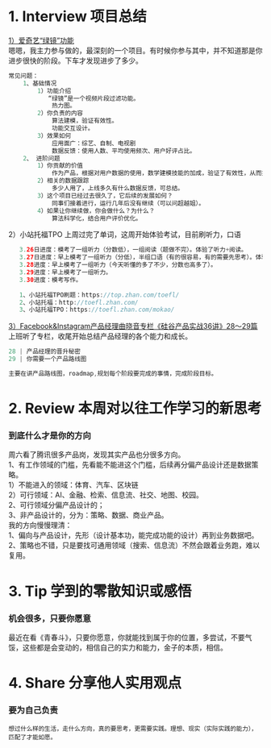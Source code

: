 # 1. Interview 项目总结
[1）爱奇艺“绿镜”功能](https://baike.baidu.com/item/%E7%BB%BF%E9%95%9C/14444927?fr=aladdin)</br>
嗯嗯，我主力参与做的，最深刻的一个项目。有时候你参与其中，并不知道那是你进步很快的阶段。下车才发现进步了多少。</br>
```Java
常见问题：
    1、基础情况
        1）功能介绍
           “绿镜”是一个视频片段过滤功能。
            热力图。
        2）你负责的内容
            算法建模，验证有效性。
            功能交互设计。
        3）效果如何 
            应用面广：综艺、自制、电视剧
            数据反馈：使用人数、平均使用频次、用户好评占比。
    2、 进阶问题
        1）你贡献的价值 
            作为产品，根据对用户数据的使用，数学建模技能的加成，验证了有效性，从而推动进展。
        2）相关的数据跟踪
            多少人用了，上线多久有什么数据反馈，可总结。 
        3）这个项目已经过去很久了，它后续的发展如何？ 
            同事们接着进行，运行几年后没有继续（可以问超越姐）。
        4）如果让你继续做，你会做什么？为什么？
            算法科学化，结合用户评价优化。
```

2）小站托福TPO
上周过完了单词，这周开始体验考试，目前刷听力，口语
```Java
   3.26日进度：模考了一组听力（分数低），一组阅读（题做不完）。体验了听力+阅读。
   3.27日进度：早上模考了一组听力（分低），半组口语（有的很容易，有的需要先思考）。体验了口语。感觉口语是1、谈论自己喜欢的书、电影、地方，2、复述别人的观点、说明自己的想法。
   3.28进度：早上模考了一组听力（今天听懂的多了不少，分数也高多了）。
   3.29进度：早上模考了一组听力。
   3.30进度：模考写作。
   
   1、小站托福TPO刷题：https://top.zhan.com/toefl/
   2、小站托福：http://toefl.zhan.com/
   3、小站托福TPO：https://toefl.zhan.com/mokao/
```
[3）Facebook&Instagram产品经理曲晓音专栏《硅谷产品实战36讲》28～29篇](https://book.douban.com/subject/30245174/)</br>
上班听了专栏，收尾开始总结产品经理的各个能力和成长。</br>
```Java
28 | 产品经理的晋升秘密
29 | 你需要一个产品路线图

主要在讲产品路线图，roadmap,规划每个阶段要完成的事情，完成阶段目标。
```

# 2. Review 本周对以往工作学习的新思考
### 到底什么才是你的方向
周六看了腾讯很多产品岗，发现其实产品也分很多方向。</br>
    1、有工作领域的门槛，先看能不能进这个门槛，后续再分偏产品设计还是数据策略。</br>
        1）不能进入的领域：体育、汽车、区块链</br>
        2）可行领域：AI、金融、检索、信息流、社交、地图、校园。</br>
    2、可行领域分偏产品设计的；</br>
    3、非产品设计的，分为：策略、数据、商业产品。</br>
我的方向慢慢理清：</br>
    1、偏向与产品设计，先形（设计基本功，能完成功能的设计）再到业务数据吧。</br>
    2、策略也不错，只是要找可通用领域（搜索、信息流）不然会跟着业务跑，难以复用。</br>


# 3. Tip 学到的零散知识或感悟
### 机会很多，只要你愿意
最近在看《青春斗》，只要你愿意，你就能找到属于你的位置，多尝试，不要气馁，这些都是会变动的，相信自己的实力和能力，金子的本质，相信。
  
# 4. Share 分享他人实用观点
### 要为自己负责
```
想过什么样的生活，走什么方向，真的要思考，更需要实践。理想、现实（实际实践的能力），匹配了才能如愿。
```
